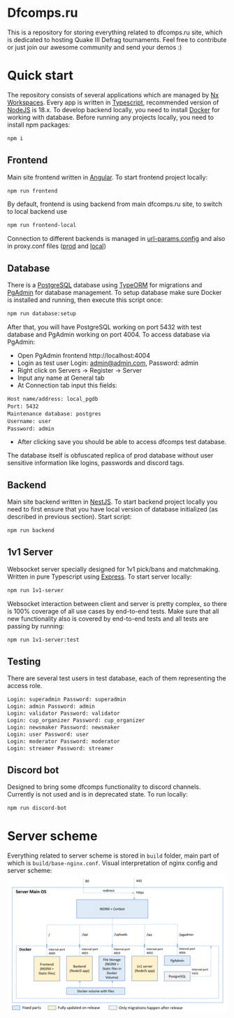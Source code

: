 # Dfcomps.ru

This is a repository for storing everything related to dfcomps.ru site, which is dedicated to hosting Quake III Defrag tournaments. Feel free to contribute or just join our awesome community and send your demos :)

# Quick start

The repository consists of several applications which are managed by [Nx Workspaces](https://nx.dev/). Every app is written in [Typescript](https://www.typescriptlang.org/), recommended version of [NodeJS](https://nodejs.org/) is 18.x. To develop backend locally, you need to install [Docker](https://www.docker.com/) for working with database. Before running any projects locally, you need to install npm packages: 

```bash
npm i
```

## Frontend

Main site frontend written in [Angular](https://angular.io/). To start frontend project locally:

```bash
npm run frontend
```

By default, frontend is using backend from main dfcomps.ru site, to switch to local backend use

```bash
npm run frontend-local
```

Connection to different backends is managed in [url-params.config](https://github.com/deniskond/dfcomps.ru/blob/master/apps/frontend/src/shared/rest-api/business/url-params.config.ts#L5) and also in proxy.conf files ([prod](https://github.com/deniskond/dfcomps.ru/blob/master/apps/frontend/proxy.conf.json) and [local](https://github.com/deniskond/dfcomps.ru/blob/master/apps/frontend/proxy.conf.local.json))

## Database

There is a [PostgreSQL](https://www.postgresql.org/) database using [TypeORM](https://typeorm.io) for migrations and [PgAdmin](https://www.pgadmin.org/) for database management. To setup database make sure Docker is installed and running, then execute this script once:

```bash
npm run database:setup
```

After that, you will have PostgreSQL working on port 5432 with test database and PgAdmin working on port 4004. To access database via PgAdmin:
- Open PgAdmin frontend http://localhost:4004
- Login as test user Login: admin@admin.com, Password: admin
- Right click on Servers -> Register -> Server
- Input any name at General tab
- At Connection tab input this fields:
```bash
Host name/address: local_pgdb
Port: 5432
Maintenance database: postgres
Username: user
Password: admin
```
- After clicking save you should be able to access dfcomps test database. 

The database itself is obfuscated replica of prod database without user sensitive information like logins, passwords and discord tags.

## Backend

Main site backend written in [NestJS](https://nestjs.com/). To start backend project locally you need to first ensure that you have local version of database initialized (as described in previous section). Start script:

```bash
npm run backend
```

## 1v1 Server
Websocket server specially designed for 1v1 pick/bans and matchmaking. Written in pure Typescript using [Express](https://expressjs.com/). To start server locally:

```bash
npm run 1v1-server
```

Websocket interaction between client and server is pretty complex, so there is 100% coverage of all use cases by end-to-end tests. Make sure that all new functionality also is covered by end-to-end tests and all tests are passing by running:

```bash
npm run 1v1-server:test
```

## Testing

There are several test users in test database, each of them representing the access role. 
```
Login: superadmin Password: superadmin
Login: admin Password: admin
Login: validator Password: validator
Login: cup_organizer Password: cup_organizer
Login: newsmaker Password: newsmaker
Login: user Password: user
Login: moderator Password: moderator
Login: streamer Password: streamer
```

## Discord bot
Designed to bring some dfcomps functionality to discord channels. Currently is not used and is in deprecated state. To run locally:

```bash
npm run discord-bot
```

# Server scheme

Everything related to server scheme is stored in `build` folder, main part of which is `build/base-nginx.conf`. Visual interpretation of nginx config and server scheme:
![dfcomps server](docs/dfcomps-server.png)
